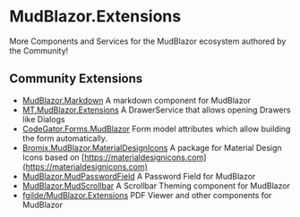 # MudBlazor.Extensions
More Components and Services for the MudBlazor ecosystem authored by the Community!


## Community Extensions
- [MudBlazor.Markdown](https://github.com/MyNihongo/MudBlazor.Markdown) A markdown component for MudBlazor
- [MT.MudBlazor.Extensions](https://github.com/Medtelligent/MT.MudBlazor.Extensions) A DrawerService that allows opening Drawers like Dialogs 
- [CodeGator.Forms.MudBlazor](https://github.com/CodeGator/CG.Blazor.Forms._MudBlazor) Form model attributes which allow building the form automatically.
- [Bromix.MudBlazor.MaterialDesignIcons](https://github.com/bromix/Bromix.MudBlazor.MaterialDesignIcons) A package for Material Design Icons based on [https://materialdesignicons.com](https://materialdesignicons.com)
- [MudBlazor.MudPasswordField](https://github.com/CodeBeamOrg/MudBlazor.MudPasswordField) A Password Field for MudBlazor
- [MudBlazor.MudScrollbar](https://github.com/CodeBeamOrg/MudBlazor.MudScrollbar) A Scrollbar Theming component for MudBlazor
- [fgilde/MudBlazor.Extensions](https://github.com/fgilde/MudBlazor.Extensions) PDF Viewer and other components for MudBlazor
